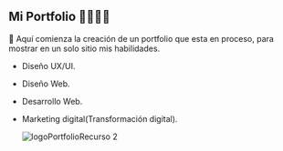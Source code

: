 ## Mi Portfolio 🎨🔮🌙🚀

🎯 Aquí comienza la creación de un portfolio que esta en proceso, para mostrar en un solo sitio mis habilidades.

- Diseño UX/UI.
- Diseño Web.
- Desarrollo Web.
- Marketing digital(Transformación digital).

  ![logoPortfolioRecurso 2](https://github.com/user-attachments/assets/96131c2e-d3e6-4f45-b077-89f2e8c17e9a)
